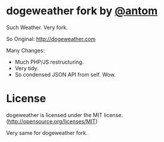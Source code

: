 dogeweather fork by [@antom](http://github.com/antom)
=====================================================

Such Weather. Very fork.

So Original: http://dogeweather.com

Many Changes:

- Much PHP/JS restructuring.
- Very tidy.
- So condensed JSON API from self. Wow.

License
=======

dogeweather is licensed under the MIT license. (http://opensource.org/licenses/MIT)

Very same for dogeweather fork.